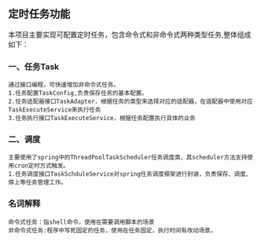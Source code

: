 ## 定时任务功能
  本项目主要实现可配置定时任务，包含命令式和非命令式两种类型任务,整体组成如下：
###  一、任务Task
    通过接口编程，可快速增加非命令式任务。
    1.任务配置TaskConfig,负责保存任务的基本配置。
    2.任务适配器接口TaskAdapter，根据任务的类型来选择对应的适配器，在适配器中使用对应TaskExecuteService来执行任务
    3.任务执行接口TaskExecuteService，根据任务配置执行具体的业务
    
###  二、调度
    主要使用了spring中的ThreadPoolTaskScheduler任务调度类，其scheduler方法支持使用cron定时方式触发。
    1.任务调度接口TaskSchduleService对spring任务调度框架进行封装，负责保存、调度、停上等任务管理工作。
### 名词解释
    命令式任务：指shell命令，使用在需要调用脚本的场景
    非命令式任务:程序中写死固定的任务，使用在任务固定，执行时间有改动场景。
